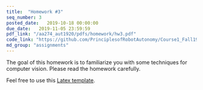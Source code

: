 ```yaml
---
title:  "Homework #3"
seq_number: 3
posted_date:   2019-10-18 00:00:00
due_date:   2019-11-05 23:59:59
pdf_link: "/aa274_aut1920/pdfs/homework/hw3.pdf"
code_link: "https://github.com/PrinciplesofRobotAutonomy/Course1_Fall19_HW3"
md_group: "assignments"
---
```


The goal of this homework is to familiarize you with some techniques for computer vision. Please read the homework carefully.

Feel free to use this [Latex template](/aa274_aut1920/pdfs/homework/hw.tex).
